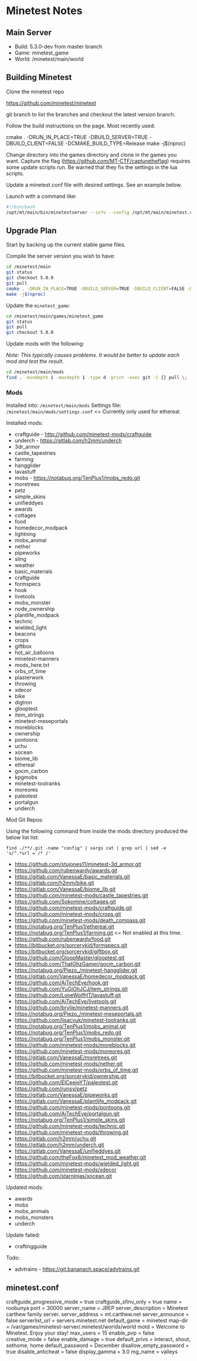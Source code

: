 # Minetest Notes

## Main Server

* Build: 5.3.0-dev from master branch
* Game: minetest_game
* World: /minetest/main/world

## Building Minetest

Clone the minetest repo

https://github.com/minetest/minetest

git branch to list the branches and checkout the latest version branch.

Follow the build instructions on the page. Most recently used:

cmake . -DRUN_IN_PLACE=TRUE -DBUILD_SERVER=TRUE -DBUILD_CLIENT=FALSE -DCMAKE_BUILD_TYPE=Release
make -j$(nproc)

Change directory into the games directory and clone in the games you want.
Capture the flag (https://github.com/MT-CTF/capturetheflag) requires some update scripts run. Be warned that they fix the settings in the lua scripts.

Update a minetest.conf file with desired settings. See an example below.

Launch with a command like:

```bash
#!/bin/bash
/opt/mt/main/bin/minetestserver --info --config /opt/mt/main/minetest.conf
```

## Upgrade Plan

Start by backing up the current stable game files.

Compile the server version you wish to have:

```bash
cd /minetest/main
git status
git checkout 5.0.0
git pull
cmake . -DRUN_IN_PLACE=TRUE -DBUILD_SERVER=TRUE -DBUILD_CLIENT=FALSE -DCMAKE_BUILD_TYPE=Release
make -j$(nproc)
```

Update the `minetest_game`:

```bash
cd /minetest/main/games/minetest_game
git status
git pull
git checkout 5.0.0
```

Update mods with the following:

_Note: This typically causes problems. It would be better to update each mod and test the result._

```bash
cd /minetest/main/mods
find . -mindepth 1 -maxdepth 1 -type d -print -exec git -C {} pull \;
```

### Mods

Installed into: `/minetest/main/mods`
Settings file: `/minetest/main/mods/settings.conf` <= Currently only used for ethereal.

Installed mods:

* craftguide - http://github.com/minetest-mods/craftguide
* underch - https://gitlab.com/h2mm/underch
* 3dr_armor
* castle_tapestries
* farming
* hangglider
* lavastuff
* mobs - https://notabug.org/TenPlus1/mobs_redo.git
* moretrees
* petz
* simple_skins
* unifieddyes
* awards
* cottages
* food
* homedecor_modpack
* lightning
* mobs_animal
* nether
* pipeworks
* sling
* weather
* basic_materials
* craftguide
* formspecs
* hook
* livetools
* mobs_monster
* node_ownership
* plantlife_modpack
* technic
* wielded_light
* beacons
* crops
* giftbox
* hot_air_balloons
* minetest-manners
* mods_here.txt
* orbs_of_time
* plasterwork
* throwing
* xdecor
* bike
* digtron
* glooptest
* item_strings
* minetest-meseportals
* moreblocks
* ownership
* pontoons
* uchu
* xocean
* biome_lib
* ethereal
* gocm_carbon
* kpgmobs
* minetest-toolranks
* moreores
* paleotest
* portalgun
* underch

Mod Git Repos:

Using the following command from inside the mods directory produced the below list list:

`find ./**/.git -name "config" | xargs cat | grep url | sed -e 's/^.*url = /* /'`

* https://github.com/stujones11/minetest-3d_armor.git
* https://github.com/rubenwardy/awards.git
* https://gitlab.com/VanessaE/basic_materials.git
* https://gitlab.com/h2mm/bike.git
* https://gitlab.com/VanessaE/biome_lib.git
* https://github.com/minetest-mods/castle_tapestries.git
* https://github.com/Sokomine/cottages.git
* https://github.com/minetest-mods/craftguide.git
* https://github.com/minetest-mods/crops.git
* https://github.com/minetest-mods/death_compass.git
* https://notabug.org/TenPlus1/ethereal.git
* https://notabug.org/TenPlus1/farming.git <= Not enabled at this time.
* https://github.com/rubenwardy/food.git
* https://bitbucket.org/sorcerykid/formspecs.git
* https://bitbucket.org/sorcerykid/giftbox.git
* https://github.com/GloopMaster/glooptest.git
* https://github.com/ThatGhzGamer/gocm_carbon.git
* https://notabug.org/Piezo_/minetest-hangglider.git
* https://gitlab.com/VanessaE/homedecor_modpack.git
* https://github.com/AiTechEye/hook.git
* https://github.com/YuGiOhJCJ/item_strings.git
* https://github.com/LoneWolfHT/lavastuff.git
* https://github.com/AiTechEye/livetools.git
* https://github.com/brylie/minetest-manners.git
* https://notabug.org/Piezo_/minetest-meseportals.git
* https://github.com/lisacvuk/minetest-toolranks.git
* https://notabug.org/TenPlus1/mobs_animal.git
* https://notabug.org/TenPlus1/mobs_redo.git
* https://notabug.org/TenPlus1/mobs_monster.git
* https://github.com/minetest-mods/moreblocks.git
* https://github.com/minetest-mods/moreores.git
* https://gitlab.com/VanessaE/moretrees.git
* https://github.com/minetest-mods/nether.git
* https://github.com/minetest-mods/orbs_of_time.git
* https://bitbucket.org/sorcerykid/ownership.git
* https://github.com/ElCeejoYT/paleotest.git
* https://github.com/runsy/petz
* https://gitlab.com/VanessaE/pipeworks.git
* https://gitlab.com/VanessaE/plantlife_modpack.git
* https://github.com/minetest-mods/pontoons.git
* https://github.com/AiTechEye/portalgun.git
* https://notabug.org/TenPlus1/simple_skins.git
* https://github.com/minetest-mods/technic.git
* https://github.com/minetest-mods/throwing.git
* https://gitlab.com/h2mm/uchu.git
* https://gitlab.com/h2mm/underch.git
* https://gitlab.com/VanessaE/unifieddyes.git
* https://github.com/theFox6/minetest_mod_weather.git
* https://github.com/minetest-mods/wielded_light.git
* https://github.com/minetest-mods/xdecor
* https://github.com/starninjas/xocean.git

Updated mods:

* awards
* mobs
* mobs_animals
* mobs_monsters
* underch

Update failed:

* craftingguide

Todo:

* advtrains - https://git.bananach.space/advtrains.git


## minetest.conf

craftguide_progressive_mode = true
craftguide_sfinv_only = true
name = roobunya
port = 30000
server_name = JREP
server_description = Minetest carthew family server.
server_address = mt.carthew.net
server_announce = false
serverlist_url = servers.minetest.net
default_game = minetest
map-dir = /var/games/minetest-server/.minetest/worlds/world
motd = Welcome to Minetest. Enjoy your stay!
max_users = 15
enable_pvp = false
creative_mode = false
enable_damage = true
default_privs = interact, shout, sethome, home
default_password = December
disallow_empty_password = true
disable_anticheat = false
display_gamma = 3.0
mg_name = valleys
